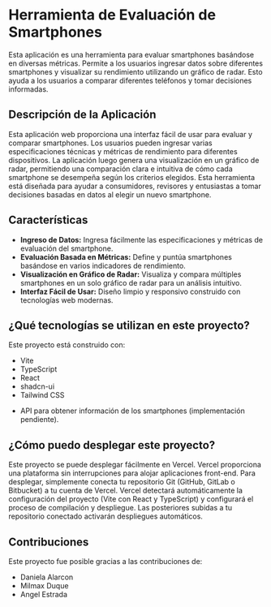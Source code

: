 # Herramienta de Evaluación de Smartphones

Esta aplicación es una herramienta para evaluar smartphones basándose en diversas métricas. Permite a los usuarios ingresar datos sobre diferentes smartphones y visualizar su rendimiento utilizando un gráfico de radar. Esto ayuda a los usuarios a comparar diferentes teléfonos y tomar decisiones informadas.

## Descripción de la Aplicación

Esta aplicación web proporciona una interfaz fácil de usar para evaluar y comparar smartphones. Los usuarios pueden ingresar varias especificaciones técnicas y métricas de rendimiento para diferentes dispositivos. La aplicación luego genera una visualización en un gráfico de radar, permitiendo una comparación clara e intuitiva de cómo cada smartphone se desempeña según los criterios elegidos. Esta herramienta está diseñada para ayudar a consumidores, revisores y entusiastas a tomar decisiones basadas en datos al elegir un nuevo smartphone.

## Características

*   **Ingreso de Datos:** Ingresa fácilmente las especificaciones y métricas de evaluación del smartphone.
*   **Evaluación Basada en Métricas:** Define y puntúa smartphones basándose en varios indicadores de rendimiento.
*   **Visualización en Gráfico de Radar:** Visualiza y compara múltiples smartphones en un solo gráfico de radar para un análisis intuitivo.
*   **Interfaz Fácil de Usar:** Diseño limpio y responsivo construido con tecnologías web modernas.


## ¿Qué tecnologías se utilizan en este proyecto?

Este proyecto está construido con:

- Vite
- TypeScript
- React
- shadcn-ui
- Tailwind CSS
* API para obtener información de los smartphones (implementación pendiente).

## ¿Cómo puedo desplegar este proyecto?

Este proyecto se puede desplegar fácilmente en Vercel. Vercel proporciona una plataforma sin interrupciones para alojar aplicaciones front-end. Para desplegar, simplemente conecta tu repositorio Git (GitHub, GitLab o Bitbucket) a tu cuenta de Vercel. Vercel detectará automáticamente la configuración del proyecto (Vite con React y TypeScript) y configurará el proceso de compilación y despliegue. Las posteriores subidas a tu repositorio conectado activarán despliegues automáticos.

## Contribuciones

Este proyecto fue posible gracias a las contribuciones de:

*   Daniela Alarcon
*   Milmax Duque
*   Angel Estrada
